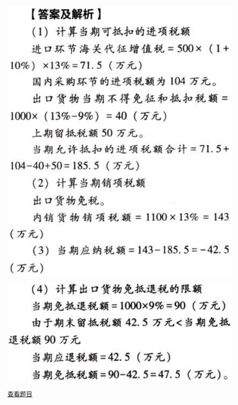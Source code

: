![](e92eadb26c596dde3de539f5ac01c4b0.png)

![](6b1da0222c572502e6c99bce2bf28770.png)

[查看题目](../C02.增值税.本章真题.md#59-题目)

